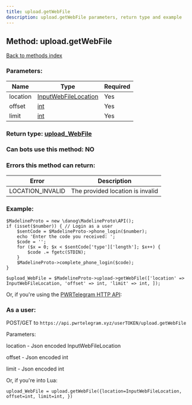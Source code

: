 ```yaml
---
title: upload.getWebFile
description: upload.getWebFile parameters, return type and example
---
```

## Method: upload.getWebFile  
[Back to methods index](index.md)


### Parameters:

| Name     |    Type       | Required |
|----------|---------------|----------|
|location|[InputWebFileLocation](../types/InputWebFileLocation.md) | Yes|
|offset|[int](../types/int.md) | Yes|
|limit|[int](../types/int.md) | Yes|


### Return type: [upload\_WebFile](../types/upload_WebFile.md)

### Can bots use this method: **NO**


### Errors this method can return:

| Error    | Description   |
|----------|---------------|
|LOCATION_INVALID|The provided location is invalid|

### Example:


```
$MadelineProto = new \danog\MadelineProto\API();
if (isset($number)) { // Login as a user
    $sentCode = $MadelineProto->phone_login($number);
    echo 'Enter the code you received: ';
    $code = '';
    for ($x = 0; $x < $sentCode['type']['length']; $x++) {
        $code .= fgetc(STDIN);
    }
    $MadelineProto->complete_phone_login($code);
}

$upload_WebFile = $MadelineProto->upload->getWebFile(['location' => InputWebFileLocation, 'offset' => int, 'limit' => int, ]);
```

Or, if you're using the [PWRTelegram HTTP API](https://pwrtelegram.xyz):



### As a user:

POST/GET to `https://api.pwrtelegram.xyz/userTOKEN/upload.getWebFile`

Parameters:

location - Json encoded InputWebFileLocation

offset - Json encoded int

limit - Json encoded int




Or, if you're into Lua:

```
upload_WebFile = upload.getWebFile({location=InputWebFileLocation, offset=int, limit=int, })
```

